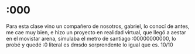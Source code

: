 # :000

Para esta clase vino un compañero de nosotros, gabriel, lo conocí de antes, me cae muy bien, e hizo un proyecto en realidad virtual, que llegó a aestar en el movistar arena, simulaba el metro de santiago :00000000000, lo probé y quedé :0 literal es dmsdo sorprendente lo igual que es. 10/10
